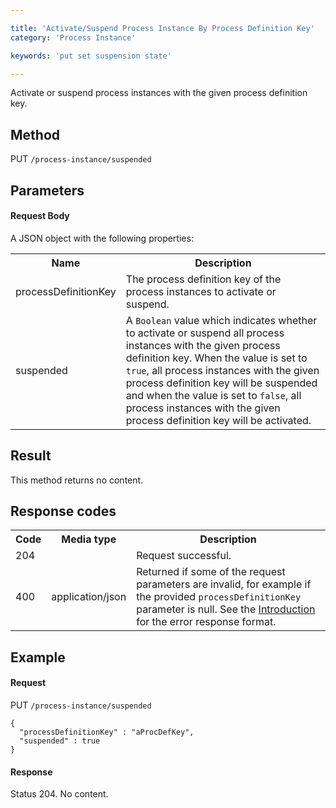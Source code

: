```yaml
---

title: 'Activate/Suspend Process Instance By Process Definition Key'
category: 'Process Instance'

keywords: 'put set suspension state'

---
```



Activate or suspend process instances with the given process definition key.

Method
------

PUT `/process-instance/suspended`

Parameters
----------

#### Request Body

A JSON object with the following properties:

<table class="table table-striped">
  <tr>
    <th>Name</th>
    <th>Description</th>
  </tr>
  <tr>
    <td>processDefinitionKey</td>
    <td>The process definition key of the process instances to activate or suspend.</td>
  </tr>  
  <tr>
    <td>suspended</td>
    <td>A <code>Boolean</code> value which indicates whether to activate or suspend all process instances with the given process definition key. When the value is set to <code>true</code>, all process instances with the given process definition key will be suspended and when the value is set to <code>false</code>, all process instances with the given process definition key will be activated.</td>
  </tr>
</table>


Result
------

This method returns no content.

  
Response codes
--------------  

<table class="table table-striped">
  <tr>
    <th>Code</th>
    <th>Media type</th>
    <th>Description</th>
  </tr>
  <tr>
    <td>204</td>
    <td></td>
    <td>Request successful.</td>
  </tr>
  <tr>
    <td>400</td>
    <td>application/json</td>
    <td>Returned if some of the request parameters are invalid, for example if the provided <code>processDefinitionKey</code> parameter is null. See the <a href="ref:#overview-introduction">Introduction</a> for the error response format.</td>
  </tr>
</table>

  
Example
-------

#### Request

PUT `/process-instance/suspended`
  
    {
      "processDefinitionKey" : "aProcDefKey",
      "suspended" : true
    }
     
#### Response
    
Status 204. No content.